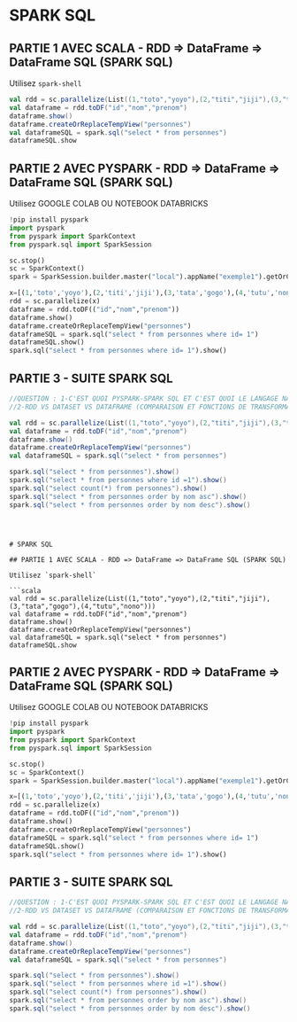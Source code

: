# SPARK SQL

## PARTIE 1 AVEC SCALA - RDD => DataFrame => DataFrame SQL (SPARK SQL)

Utilisez `spark-shell`

```scala
val rdd = sc.parallelize(List((1,"toto","yoyo"),(2,"titi","jiji"),(3,"tata","gogo"),(4,"tutu","nono")))
val dataframe = rdd.toDF("id","nom","prenom")
dataframe.show()
dataframe.createOrReplaceTempView("personnes")
val dataframeSQL = spark.sql("select * from personnes")
dataframeSQL.show
```

## PARTIE 2 AVEC PYSPARK - RDD => DataFrame => DataFrame SQL (SPARK SQL)

Utilisez GOOGLE COLAB OU NOTEBOOK DATABRICKS

```python
!pip install pyspark
import pyspark
from pyspark import SparkContext
from pyspark.sql import SparkSession

sc.stop()
sc = SparkContext()
spark = SparkSession.builder.master("local").appName("exemple1").getOrCreate()

x=[(1,'toto','yoyo'),(2,'titi','jiji'),(3,'tata','gogo'),(4,'tutu','nono')]
rdd = sc.parallelize(x)
dataframe = rdd.toDF(("id","nom","prenom"))
dataframe.show()
dataframe.createOrReplaceTempView("personnes")
dataframeSQL = spark.sql("select * from personnes where id= 1")
dataframeSQL.show()
spark.sql("select * from personnes where id= 1").show()
```

## PARTIE 3 - SUITE SPARK SQL

```scala
//QUESTION : 1-C'EST QUOI PYSPARK-SPARK SQL ET C'EST QUOI LE LANGAGE NATIF DE SPARK
//2-RDD VS DATASET VS DATAFRAME (COMPARAISON ET FONCTIONS DE TRANSFORMATIONS)

val rdd = sc.parallelize(List((1,"toto","yoyo"),(2,"titi","jiji"),(3,"tata","gogo"),(4,"tutu","nono")))
val dataframe = rdd.toDF("id","nom","prenom")
dataframe.show()
dataframe.createOrReplaceTempView("personnes")
val dataframeSQL = spark.sql("select * from personnes")

spark.sql("select * from personnes").show()
spark.sql("select * from personnes where id =1").show()
spark.sql("select count(*) from personnes").show()
spark.sql("select * from personnes order by nom asc").show()
spark.sql("select * from personnes order by nom desc").show()
```

```



# SPARK SQL

## PARTIE 1 AVEC SCALA - RDD => DataFrame => DataFrame SQL (SPARK SQL)

Utilisez `spark-shell`

```scala
val rdd = sc.parallelize(List((1,"toto","yoyo"),(2,"titi","jiji"),(3,"tata","gogo"),(4,"tutu","nono")))
val dataframe = rdd.toDF("id","nom","prenom")
dataframe.show()
dataframe.createOrReplaceTempView("personnes")
val dataframeSQL = spark.sql("select * from personnes")
dataframeSQL.show
```

## PARTIE 2 AVEC PYSPARK - RDD => DataFrame => DataFrame SQL (SPARK SQL)

Utilisez GOOGLE COLAB OU NOTEBOOK DATABRICKS

```python
!pip install pyspark
import pyspark
from pyspark import SparkContext
from pyspark.sql import SparkSession

sc.stop()
sc = SparkContext()
spark = SparkSession.builder.master("local").appName("exemple1").getOrCreate()

x=[(1,'toto','yoyo'),(2,'titi','jiji'),(3,'tata','gogo'),(4,'tutu','nono')]
rdd = sc.parallelize(x)
dataframe = rdd.toDF(("id","nom","prenom"))
dataframe.show()
dataframe.createOrReplaceTempView("personnes")
dataframeSQL = spark.sql("select * from personnes where id= 1")
dataframeSQL.show()
spark.sql("select * from personnes where id= 1").show()
```

## PARTIE 3 - SUITE SPARK SQL

```scala
//QUESTION : 1-C'EST QUOI PYSPARK-SPARK SQL ET C'EST QUOI LE LANGAGE NATIF DE SPARK
//2-RDD VS DATASET VS DATAFRAME (COMPARAISON ET FONCTIONS DE TRANSFORMATIONS)

val rdd = sc.parallelize(List((1,"toto","yoyo"),(2,"titi","jiji"),(3,"tata","gogo"),(4,"tutu","nono")))
val dataframe = rdd.toDF("id","nom","prenom")
dataframe.show()
dataframe.createOrReplaceTempView("personnes")
val dataframeSQL = spark.sql("select * from personnes")

spark.sql("select * from personnes").show()
spark.sql("select * from personnes where id =1").show()
spark.sql("select count(*) from personnes").show()
spark.sql("select * from personnes order by nom asc").show()
spark.sql("select * from personnes order by nom desc").show()
```

```
